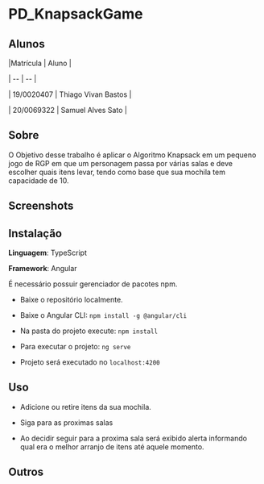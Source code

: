 # PD_KnapsackGame




## Alunos

|Matrícula | Aluno |

| -- | -- |

| 19/0020407  |  Thiago Vivan Bastos |

| 20/0069322  |  Samuel Alves Sato   |


## Sobre


O Objetivo desse trabalho é aplicar o Algoritmo Knapsack em um pequeno jogo de RGP em que um personagem passa por várias salas e deve escolher quais itens levar, tendo como base que sua mochila tem capacidade de 10.


## Screenshots

[](./src/images/print1.png)
[](./src/images/print2.png)
[](./src/images/print3.png)
[](./src/images/print4.png)

## Instalação

**Linguagem**: TypeScript<br>

**Framework**: Angular<br>




É necessário possuir gerenciador de pacotes npm.




- Baixe o repositório localmente.

- Baixe o Angular CLI: `npm install -g @angular/cli`

- Na pasta do projeto execute: `npm install`

- Para executar o projeto: `ng serve`

- Projeto será executado no `localhost:4200`





## Uso




- Adicione ou retire itens da sua mochila.

- Siga para as proximas salas

- Ao decidir seguir para a proxima sala será exibido alerta informando qual era o melhor arranjo de itens até aquele momento.




## Outros
